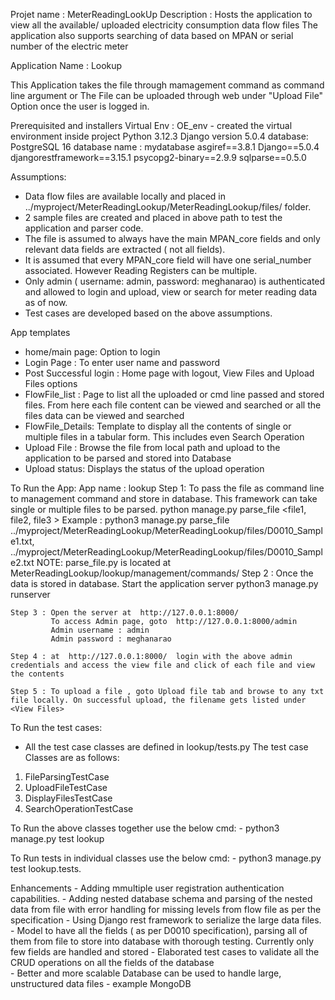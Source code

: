 Projet name : MeterReadingLookUp
Description : Hosts the application to  view all the available/ uploaded electricity consumption data flow files
              The application also supports searching of data based on MPAN or serial number of the electric meter

      
Application Name : Lookup

This Application takes the file through mamagement command as command line argument 
                             or
The File can be uploaded through web under "Upload File" Option once the user is logged in.


Prerequisited and installers
Virtual Env : OE_env - created the virtual environment inside project
              Python 3.12.3
              Django version 5.0.4
              database: PostgreSQL 16
              database name : mydatabase
              asgiref==3.8.1
              Django==5.0.4
              djangorestframework==3.15.1
              psycopg2-binary==2.9.9
              sqlparse==0.5.0



Assumptions: 
  
  - Data flow files are available locally and placed in ../myproject/MeterReadingLookup/MeterReadingLookup/files/  folder.
  - 2 sample files are created and placed in above path to test the application and parser code.
  - The file is assumed to always have the main MPAN_core fields and only relevant data fields are extracted ( not all fields).
  - It is assumed that every MPAN_core field will have one serial_number associated. However Reading Registers can be multiple.
  - Only admin ( username: admin, password: meghanarao) is authenticated and allowed to login and upload, view or search for meter reading data as of now.
  - Test cases are developed based on the above assumptions. 

App templates
  - home/main page: Option to login
  - Login Page : To enter user name and password
  - Post Successful login : Home page with logout, View Files and Upload Files options
  - FlowFile_list   : Page to list all the uploaded or cmd line passed and stored files.
                 From here each file content can be viewed and searched or all the files data can be viewed and searched
  - FlowFile_Details:  Template to display all the contents of single or multiple files in a tabular form. This includes even Search Operation
  - Upload File : Browse the file from local path and upload to the application to be parsed and stored into Database
  - Upload status: Displays the status of the upload operation
    
To Run the App:
    App name : lookup
    Step 1:  To pass the file as command line to management command and store in database. This framework can take single or multiple files to be parsed.
            python manage.py parse_file <file1, file2, file3 >
            Example :   python3 manage.py parse_file ../myproject/MeterReadingLookup/MeterReadingLookup/files/D0010_Sample1.txt, 
                     ../myproject/MeterReadingLookup/MeterReadingLookup/files/D0010_Sample2.txt
            NOTE: parse_file.py is located at MeterReadingLookup/lookup/management/commands/
    Step 2 : Once the data is stored in database. Start the application server
             python3 manage.py runserver

    Step 3 : Open the server at  http://127.0.0.1:8000/
             To access Admin page, goto  http://127.0.0.1:8000/admin
             Admin username : admin
             Admin password : meghanarao

    Step 4 : at  http://127.0.0.1:8000/  login with the above admin credentials and access the view file and click of each file and view the contents

    Step 5 : To upload a file , goto Upload file tab and browse to any txt file locally. On successful upload, the filename gets listed under <View Files>

 To Run the test cases:
   -  All the test case classes are defined in lookup/tests.py
   The test case Classes are as follows:
   1. FileParsingTestCase
   2. UploadFileTestCase
   3. DisplayFilesTestCase
   4. SearchOperationTestCase

   To Run the above classes together use the below cmd:
     -  python3 manage.py test lookup

   To Run tests in individual classes use the below cmd:
     - python3 manage.py test lookup.tests.<ClassName>


Enhancements
    - Adding mmultiple user registration authentication capabilities.
    - Adding nested database schema and parsing of the nested data from file with error handling for missing levels from flow file as per the specification
    - Using Django rest framework to serialize the large data files.
    - Model to have all the fields ( as per D0010 specification), parsing all of them from file to store into database with thorough testing. Currently only few fields are handled and 
      stored
    - Elaborated test cases to validate  all the CRUD operations on all the fields of the database  
    - Better and more scalable Database can be used to handle large, unstructured data files - example MongoDB
    




              



    
